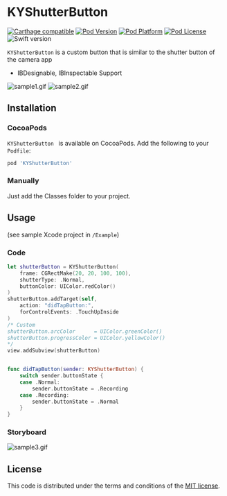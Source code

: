 # KYShutterButton

[![Carthage compatible](https://img.shields.io/badge/Carthage-compatible-4BC51D.svg?style=flat)](https://github.com/Carthage/Carthage)
[![Pod Version](http://img.shields.io/cocoapods/v/KYShutterButton.svg?style=flat)](http://cocoadocs.org/docsets/KYShutterButton/) 
[![Pod Platform](http://img.shields.io/cocoapods/p/KYShutterButton.svg?style=flat)](http://cocoadocs.org/docsets/KYShutterButton/)
[![Pod License](http://img.shields.io/cocoapods/l/KYShutterButton.svg?style=flat)](https://github.com/ykyohei/KYShutterButton/blob/master/LICENSE) 
![Swift version](https://img.shields.io/badge/swift-3.0-orange.svg)


`KYShutterButton` is a custom button that is similar to the shutter button of the camera app

* IBDesignable, IBInspectable Support


![sample1.gif](https://cloud.githubusercontent.com/assets/5757351/8271385/a614921e-184f-11e5-9a64-efcd0c1cd0e2.gif "sample.gif") ![sample2.gif](https://cloud.githubusercontent.com/assets/5757351/8271386/aa7808cc-184f-11e5-8766-6c5f56a3d1f0.gif "sample2.gif")


## Installation

### CocoaPods

`KYShutterButton ` is available on CocoaPods.
Add the following to your `Podfile`:

```ruby
pod 'KYShutterButton'
```

### Manually
Just add the Classes folder to your project.


## Usage
(see sample Xcode project in `/Example`)

### Code

```Swift
let shutterButton = KYShutterButton(
	frame: CGRectMake(20, 20, 100, 100),
    shutterType: .Normal,
    buttonColor: UIColor.redColor()
)
shutterButton.addTarget(self,
    action: "didTapButton:",
    forControlEvents: .TouchUpInside
)
/* Custom
shutterButton.arcColor      = UIColor.greenColor()
shutterButton.progressColor = UIColor.yellowColor()
*/
view.addSubview(shutterButton)


func didTapButton(sender: KYShutterButton) {
    switch sender.buttonState {
    case .Normal:
        sender.buttonState = .Recording
    case .Recording:
        sender.buttonState = .Normal
    }
}
```

### Storyboard

![sample3.gif](https://cloud.githubusercontent.com/assets/5757351/8271468/8f97aab2-1854-11e5-87e6-2ac7e17951a7.gif "sample3.gif")


## License

This code is distributed under the terms and conditions of the [MIT license](LICENSE). 
